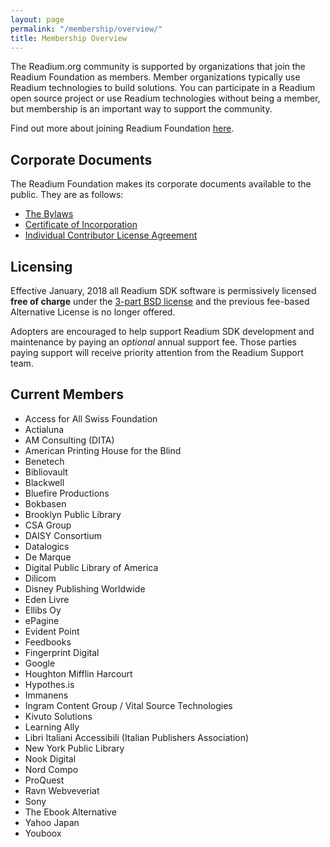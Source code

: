 ```yaml
---
layout: page
permalink: "/membership/overview/"
title: Membership Overview
---
```

The Readium.org community is supported by organizations that join the Readium Foundation as members. Member organizations typically use Readium technologies to build solutions. You can participate in a Readium open source project or use Readium technologies without being a member, but membership is an important way to support the community.

Find out more about joining Readium Foundation [here](http://readium.org/membership/join/).

## Corporate Documents

The Readium Foundation makes its corporate documents available to the public. They are as follows:

- [The Bylaws](/membership/org-docs/readium-foundation-bylaws)
- [Certificate of Incorporation](../../documents/READIUM-FOUNDATION-CERTIFICATE-OF-INCORPORATION.pdf)
- [Individual Contributor License Agreement](../../documents/Individual%20Contributor%20License%20Agreement.pdf)


## Licensing

Effective January, 2018 all Readium SDK software is permissively licensed **free of charge** under the [3-part BSD license](https://github.com/readium/readium.github.io/blob/master/license.txt) and the previous fee-based Alternative License is no longer offered. 

Adopters are encouraged to help support Readium SDK development and maintenance by paying an _optional_ annual support fee. Those parties paying support will receive priority attention from the Readium Support team.

## Current Members

- Access for All Swiss Foundation
- Actialuna
- AM Consulting (DITA)
- American Printing House for the Blind
- Benetech
- Bibliovault
- Blackwell
- Bluefire Productions
- Bokbasen
- Brooklyn Public Library
- CSA Group
- DAISY Consortium
- Datalogics
- De Marque
- Digital Public Library of America
- Dilicom
- Disney Publishing Worldwide
- Eden Livre
- Ellibs Oy
- ePagine
- Evident Point
- Feedbooks
- Fingerprint Digital
- Google
- Houghton Mifflin Harcourt
- Hypothes.is
- Immanens
- Ingram Content Group / Vital Source Technologies
- Kivuto Solutions
- Learning Ally
- Libri Italiani Accessibili (Italian Publishers Association)
- New York Public Library
- Nook Digital
- Nord Compo
- ProQuest
- Ravn Webveveriat
- Sony
- The Ebook Alternative
- Yahoo Japan
- Youboox
